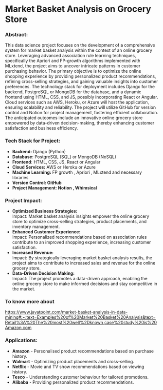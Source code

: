 # Market Basket Analysis on Grocery Store

### Abstract:
This data science project focuses on the development of a comprehensive system for market basket analysis within the context of an online grocery store. Leveraging advanced association rule learning techniques, specifically the Apriori and FP-growth algorithms implemented with MLxtend, the project aims to uncover intricate patterns in customer purchasing behavior. The primary objective is to optimize the online shopping experience by providing personalized product recommendations, refining cross-selling strategies, and gaining valuable insights into customer preferences. The technology stack for deployment includes Django for the backend, PostgreSQL or MongoDB for the database, and a dynamic frontend using HTML, CSS, and JS, possibly incorporating React or Angular. Cloud services such as AWS, Heroku, or Azure will host the application, ensuring scalability and reliability. The project will utilize GitHub for version control and Notion for project management, fostering efficient collaboration. The anticipated outcomes include an innovative online grocery store empowered by data-driven decision-making, thereby enhancing customer satisfaction and business efficiency. 
### **Tech Stack for Project:**

- **Backend:** Django (Python)
- **Database:** PostgreSQL (SQL) or MongoDB (NoSQL)
- **Frontend:** HTML, CSS, JS, React or Angular
- **Cloud Services:** AWS or Heroku or Azure
- **Machine Learning:** FP growth , Apriori , MLxtend and necessary libraries
- **Version Control: GitHub**
- **Project Management: Notion , Whimsical**

### Project Impact:
- **Optimized Business Strategies:**  
Impact: Market basket analysis insights empower the online grocery store to optimize cross-selling strategies, product placements, and inventory management.
- **Enhanced Customer Experience:**  
Impact: Personalized recommendations based on association rules contribute to an improved shopping experience, increasing customer satisfaction.  
- **Increased Revenue:**  
Impact: By strategically leveraging market basket analysis results, the project aims to contribute to increased sales and revenue for the online grocery store.  
- **Data-Driven Decision Making:**  
Impact: The project promotes a data-driven approach, enabling the online grocery store to make informed decisions and stay competitive in the market.

### To know more about
https://www.javatpoint.com/market-basket-analysis-in-data-mining#:~:text=Examples%20of%20Market%20Basket%20Analysis&text=Retail%3A%20The%20most%20well%2Dknown,case%20study%20is%20Amazon.com

###  **Applications:**
- **Amazon** - Personalised product recommendations based on purchase history.
- **Walmart** - Optimizing product placements and cross-selling.
- **Netflix** - Movie and TV show recommendations based on viewing history.
- **Tesco** - Understanding customer behaviour for tailored promotions.
- **Alibaba** - Providing personalized product recommendations.
